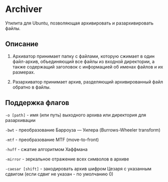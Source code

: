 # Archiver

Утилита для Ubuntu, позволяющая архивировать и разархивировать файлы.

## Описание

1. Архиватор принимает папку с файлами, которую сжимает в один файл-архив, объединяющий все файлы из входной директории, а также содержащий заголовок с информацией об именах файлов и их размерах.

2. Разархиватор принимает архив, разделяющий архивированный файл обратно в файлы.

## Поддержка флагов

``-o [path]`` - имя (или путь) выходного архива или директория для разархивации 

``-bwt`` - преобразование Барроуза — Уилера (Burrows-Wheeler transform)

``-mtf`` - преобразование MTF (move-to-front)

``-huff`` - сжатие алгоритмом Хаффмана

``-mirror`` - зеркальное отражение всех символов в архиве

``-caesar [shift]`` - закодировать архив шифром Цезаря с указанным сдвигом (если сдвиг не указан - по умолчанию 0) 